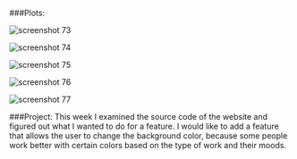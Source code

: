 
###Plots:

![screenshot 73](https://cloud.githubusercontent.com/assets/16448052/14512085/1270c5ec-01aa-11e6-8733-8053b42c9934.png)

![screenshot 74](https://cloud.githubusercontent.com/assets/16448052/14512086/1453c4ae-01aa-11e6-8b85-50f8cab8457c.png)

![screenshot 75](https://cloud.githubusercontent.com/assets/16448052/14512089/16665acc-01aa-11e6-9390-fe87fc9296a2.png)

![screenshot 76](https://cloud.githubusercontent.com/assets/16448052/14512091/183327c2-01aa-11e6-9d38-c7ef50790025.png)

![screenshot 77](https://cloud.githubusercontent.com/assets/16448052/14512095/1a19779e-01aa-11e6-868a-a5b96a7d4488.png)

###Project:
This week I examined the source code of the website and figured out what I wanted to do for a feature. I would like to add a feature that allows the user to change the background color, because some people work better with certain colors based on the type of work and their moods.

